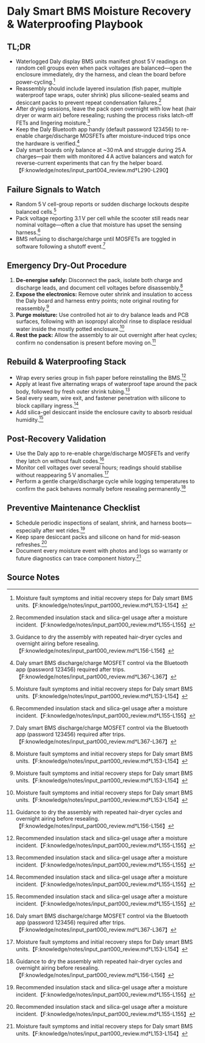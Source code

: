 # Daly Smart BMS Moisture Recovery & Waterproofing Playbook

## TL;DR
- Waterlogged Daly display BMS units manifest ghost 5 V readings on random cell groups even when pack voltages are balanced—open the enclosure immediately, dry the harness, and clean the board before power-cycling.[^1]
- Reassembly should include layered insulation (fish paper, multiple waterproof tape wraps, outer shrink) plus silicone-sealed seams and desiccant packs to prevent repeat condensation failures.[^2]
- After drying sessions, leave the pack open overnight with low heat (hair dryer or warm air) before resealing; rushing the process risks latch-off FETs and lingering moisture.[^3]
- Keep the Daly Bluetooth app handy (default password 123456) to re-enable charge/discharge MOSFETs after moisture-induced trips once the hardware is verified.[^4]
- Daly smart boards only balance at ~30 mA and struggle during 25 A charges—pair them with monitored 4 A active balancers and watch for reverse-current experiments that can fry the helper board.【F:knowledge/notes/input_part004_review.md†L290-L290】

## Failure Signals to Watch
- Random 5 V cell-group reports or sudden discharge lockouts despite balanced cells.[^1]
- Pack voltage reporting 3.1 V per cell while the scooter still reads near nominal voltage—often a clue that moisture has upset the sensing harness.[^2]
- BMS refusing to discharge/charge until MOSFETs are toggled in software following a shutoff event.[^4]

## Emergency Dry-Out Procedure
1. **De-energise safely:** Disconnect the pack, isolate both charge and discharge leads, and document cell voltages before disassembly.[^1]
2. **Expose the electronics:** Remove outer shrink and insulation to access the Daly board and harness entry points; note original routing for reassembly.[^1]
3. **Purge moisture:** Use controlled hot air to dry balance leads and PCB surfaces, following with an isopropyl alcohol rinse to displace residual water inside the mostly potted enclosure.[^1]
4. **Rest the pack:** Allow the assembly to air out overnight after heat cycles; confirm no condensation is present before moving on.[^3]

## Rebuild & Waterproofing Stack
- Wrap every series group in fish paper before reinstalling the BMS.[^2]
- Apply at least five alternating wraps of waterproof tape around the pack body, followed by fresh outer shrink tubing.[^2]
- Seal every seam, wire exit, and fastener penetration with silicone to block capillary ingress.[^2]
- Add silica-gel desiccant inside the enclosure cavity to absorb residual humidity.[^2]

## Post-Recovery Validation
- Use the Daly app to re-enable charge/discharge MOSFETs and verify they latch on without fault codes.[^4]
- Monitor cell voltages over several hours; readings should stabilise without reappearing 5 V anomalies.[^1]
- Perform a gentle charge/discharge cycle while logging temperatures to confirm the pack behaves normally before resealing permanently.[^3]

## Preventive Maintenance Checklist
- Schedule periodic inspections of sealant, shrink, and harness boots—especially after wet rides.[^2]
- Keep spare desiccant packs and silicone on hand for mid-season refreshes.[^2]
- Document every moisture event with photos and logs so warranty or future diagnostics can trace component history.[^1]

## Source Notes
[^1]: Moisture fault symptoms and initial recovery steps for Daly smart BMS units.【F:knowledge/notes/input_part000_review.md†L153-L154】
[^2]: Recommended insulation stack and silica-gel usage after a moisture incident.【F:knowledge/notes/input_part000_review.md†L155-L155】
[^3]: Guidance to dry the assembly with repeated hair-dryer cycles and overnight airing before resealing.【F:knowledge/notes/input_part000_review.md†L156-L156】
[^4]: Daly smart BMS discharge/charge MOSFET control via the Bluetooth app (password 123456) required after trips.【F:knowledge/notes/input_part000_review.md†L367-L367】

